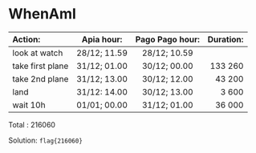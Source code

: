 # WhenAmI


|Action:				 |   Apia hour: 	|			Pago Pago hour:	|		Duration:|
| :-------       | :-----------:  |    :---------------:| ----------:|
|look at watch	 |  28/12; 11.59		|	28/12; 10.59      |             |
|take first plane|	31/12; 01.00			|30/12; 00.00			|  133 260|
|take 2nd plane	 |31/12; 13.00			|30/12; 12.00			   |43 200|
|land				     | 31/12: 14.00 			|30/12; 13.00 			|    3 600|
|wait 10h			   | 01/01; 00.00 			|31/12; 01.00 			 |  36 000|

Total : 216060

Solution: ```flag{216060}```
